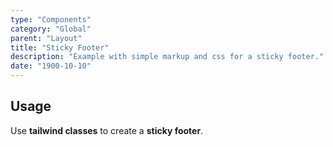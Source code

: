 ```yaml
---
type: "Components"
category: "Global"
parent: "Layout"
title: "Sticky Footer"
description: "Example with simple markup and css for a sticky footer."
date: "1900-10-10"
---
```


## Usage

Use **tailwind classes** to create a **sticky footer**.

<demo>
  <div class="gatsby_demo_item" data-iframe="demos/components/layout/stickyfooter">
  </div>
</demo>
